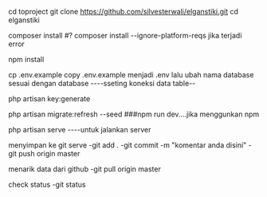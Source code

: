 cd toproject
git clone https://github.com/silvesterwali/elganstiki.git
cd elganstiki

composer install
#? composer install --ignore-platform-reqs jika terjadi error

npm install

cp .env.example
copy .env.example menjadi .env lalu ubah nama database sesuai dengan database
----sseting koneksi data table--

php artisan key:generate

php artisan migrate:refresh --seed
###npm run dev....jika menggunkan npm

php artisan serve ----untuk jalankan server

menyimpan ke git serve
-git add .
-git commit -m "komentar anda disini"
-git push origin master

menarik data dari github
-git pull origin master

check status
-git status
